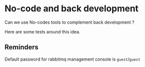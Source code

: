 # No-code and back development

Can we use No-codes tools to complement back development ?

Here are some tests around this idea.

## Reminders

Default password for rabbitmq management console is `guest`/`guest`

